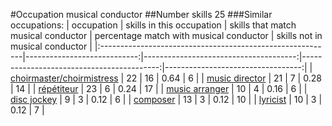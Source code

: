#Occupation musical conductor
##Number skills 25
###Similar occupations:
| occupation                                                |   skills in this occupation |   skills that match musical conductor |   percentage match with musical conductor |   skills not in musical conductor |
|:----------------------------------------------------------|----------------------------:|--------------------------------------:|------------------------------------------:|----------------------------------:|
| [choirmaster/choirmistress](choirmaster-choirmistress.md) |                          22 |                                    16 |                                      0.64 |                                 6 |
| [music director](music_director.md)                       |                          21 |                                     7 |                                      0.28 |                                14 |
| [répétiteur](répétiteur.md)                               |                          23 |                                     6 |                                      0.24 |                                17 |
| [music arranger](music_arranger.md)                       |                          10 |                                     4 |                                      0.16 |                                 6 |
| [disc jockey](disc_jockey.md)                             |                           9 |                                     3 |                                      0.12 |                                 6 |
| [composer](composer.md)                                   |                          13 |                                     3 |                                      0.12 |                                10 |
| [lyricist](lyricist.md)                                   |                          10 |                                     3 |                                      0.12 |                                 7 |
